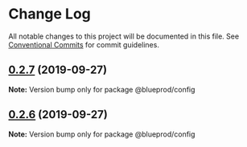 # Change Log

All notable changes to this project will be documented in this file.
See [Conventional Commits](https://conventionalcommits.org) for commit guidelines.

## [0.2.7](https://github.com/EMSA-TECHNOLOGY/blueprod/compare/@blueprod/config@0.2.1...@blueprod/config@0.2.7) (2019-09-27)

**Note:** Version bump only for package @blueprod/config





## [0.2.6](https://github.com/EMSA-TECHNOLOGY/blueprod/compare/@blueprod/config@0.2.1...@blueprod/config@0.2.6) (2019-09-27)

**Note:** Version bump only for package @blueprod/config
